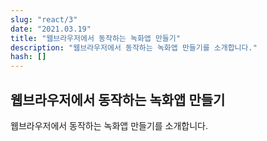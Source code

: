 ```yaml
---
slug: "react/3"
date: "2021.03.19"
title: "웹브라우저에서 동작하는 녹화앱 만들기"
description: "웹브라우저에서 동작하는 녹화앱 만들기를 소개합니다."
hash: []
---
```


## 웹브라우저에서 동작하는 녹화앱 만들기

웹브라우저에서 동작하는 녹화앱 만들기를 소개합니다.
